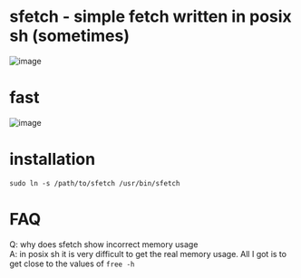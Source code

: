 # sfetch - simple fetch written in posix sh (sometimes)
![image](https://github.com/cat1487/sfetch/assets/166303763/7d9f91ee-a235-44f9-82f6-fc119b5fb6db)
# fast
![image](https://github.com/cat1487/sfetch/assets/166303763/deb13ad2-016f-4ac2-bc7f-fdf4424ac603)
# installation
`sudo ln -s /path/to/sfetch /usr/bin/sfetch`
# FAQ
Q: why does sfetch show incorrect memory usage <br>
A: in posix sh it is very difficult to get the real memory usage. All I got is to get close to the values of `free -h`
